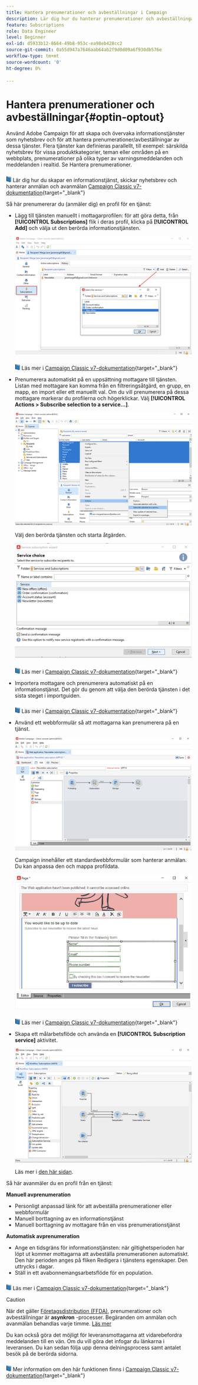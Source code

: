 ```yaml
---
title: Hantera prenumerationer och avbeställningar i Campaign
description: Lär dig hur du hanterar prenumerationer och avbeställningar i Campaign v8
feature: Subscriptions
role: Data Engineer
level: Beginner
exl-id: d5933b12-8664-49b8-953c-ea98eb428cc2
source-git-commit: 0a55d947a7646aab64ab2f9d0d09a6f930db576e
workflow-type: tm+mt
source-wordcount: '0'
ht-degree: 0%

---
```


# Hantera prenumerationer och avbeställningar{#optin-optout}

Använd Adobe Campaign för att skapa och övervaka informationstjänster som nyhetsbrev och för att hantera prenumerationer/avbeställningar av dessa tjänster. Flera tjänster kan definieras parallellt, till exempel: särskilda nyhetsbrev för vissa produktkategorier, teman eller områden på en webbplats, prenumerationer på olika typer av varningsmeddelanden och meddelanden i realtid. Se Hantera prenumerationer.

![](../assets/do-not-localize/book.png) Lär dig hur du skapar en informationstjänst, skickar nyhetsbrev och hanterar anmälan och avanmälan [Campaign Classic v7-dokumentation](https://experienceleague.adobe.com/docs/campaign-classic/using/sending-messages/subscriptions-and-referrals/managing-subscriptions.html){target=&quot;_blank&quot;}

Så här prenumererar du (anmäler dig) en profil för en tjänst:

* Lägg till tjänsten manuellt i mottagarprofilen: för att göra detta, från **[!UICONTROL Subscriptions]** flik i deras profil, klicka på **[!UICONTROL Add]** och välja ut den berörda informationstjänsten.

   ![](assets/subscribe-to-a-service.png)

   ![](../assets/do-not-localize/book.png) Läs mer i [Campaign Classic v7-dokumentation](https://experienceleague.adobe.com/docs/campaign-classic/using/getting-started/profile-management/editing-a-profile.html?lang=en#deliveries-tab){target=&quot;_blank&quot;}

* Prenumerera automatiskt på en uppsättning mottagare till tjänsten. Listan med mottagare kan komma från en filtreringsåtgärd, en grupp, en mapp, en import eller ett manuellt val. Om du vill prenumerera på dessa mottagare markerar du profilerna och högerklickar. Välj **[!UICONTROL Actions > Subscribe selection to a service...]**.

   ![](assets/subscribe-selection.png)

   Välj den berörda tjänsten och starta åtgärden.

   ![](assets/subscribe-confirm.png)

   ![](../assets/do-not-localize/book.png) Läs mer i [Campaign Classic v7-dokumentation](https://experienceleague.adobe.com/docs/campaign-classic/using/getting-started/profile-management/editing-a-profile.html?lang=en#deliveries-tab){target=&quot;_blank&quot;}


* Importera mottagare och prenumerera automatiskt på en informationstjänst. Det gör du genom att välja den berörda tjänsten i det sista steget i importguiden.

   ![](../assets/do-not-localize/book.png) Läs mer i [Campaign Classic v7-dokumentation](https://experienceleague.adobe.com/docs/campaign-classic/using/getting-started/importing-and-exporting-data/generic-imports-exports/executing-import-jobs.html?lang=en#step-5---additional-step-when-importing-recipients){target=&quot;_blank&quot;}

* Använd ett webbformulär så att mottagarna kan prenumerera på en tjänst.

   ![](assets/opt-in-webapp.png)

   Campaign innehåller ett standardwebbformulär som hanterar anmälan. Du kan anpassa den och mappa profildata.

   ![](assets/web-app.png)

   ![](../assets/do-not-localize/book.png) Läs mer i [Campaign Classic v7-dokumentation](https://experienceleague.adobe.com/docs/campaign-classic/using/designing-content/web-forms/use-cases--web-forms.html?lang=en#create-a-subscription--form-with-double-opt-in){target=&quot;_blank&quot;}


* Skapa ett målarbetsflöde och använda en **[!UICONTROL Subscription service]** aktivitet.

   ![](assets/wf-subscription.png)

   Läs mer i [den här sidan](https://experienceleague.adobe.com/docs/campaign/automation/workflows/wf-activities/targeting-activities/subscription-services.html).

Så här avanmäler du en profil från en tjänst:

**Manuell avprenumeration**

* Personligt anpassad länk för att avbeställa prenumerationer eller webbformulär
* Manuell borttagning av en informationstjänst
* Manuell borttagning av mottagare från en viss prenumerationstjänst

**Automatisk avprenumeration**

* Ange en tidsgräns för informationstjänsten: när giltighetsperioden har löpt ut kommer mottagarna att avbeställa prenumerationen automatiskt. Den här perioden anges på fliken Redigera i tjänstens egenskaper. Den uttrycks i dagar.
* Ställ in ett avabonnemangsarbetsflöde för en population.

![](../assets/do-not-localize/book.png) Läs mer i [Campaign Classic v7-dokumentation](https://experienceleague.adobe.com/docs/campaign-classic/using/sending-messages/subscriptions-and-referrals/managing-subscriptions.html?lang=en#unsubscribing-a-recipient-from-a-service){target=&quot;_blank&quot;}


>[!CAUTION]
>
>När det gäller [Företagsdistribution (FFDA)](../architecture/enterprise-deployment.md), prenumerationer och avbeställningar är **asynkron** -processer. Begäranden om anmälan och avanmälan behandlas varje timme. [Läs mer](../architecture/new-apis.md#sub-apis)

Du kan också göra det möjligt för leveransmottagarna att vidarebefordra meddelanden till en vän. Om du vill göra det infogar du länkarna i leveransen. Du kan sedan följa upp denna delningsprocess samt antalet besök på de berörda sidorna.

![](../assets/do-not-localize/book.png) Mer information om den här funktionen finns i [Campaign Classic v7-dokumentation](https://experienceleague.adobe.com/docs/campaign-classic/using/sending-messages/subscriptions-and-referrals/viral-and-social-marketing.html?lang=en#viral-marketing--forward-to-a-friend){target=&quot;_blank&quot;}
